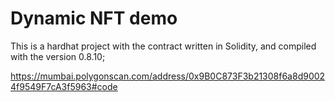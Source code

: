 # Dynamic NFT demo

This is a hardhat project with the contract written in Solidity, and compiled with the version 0.8.10;

https://mumbai.polygonscan.com/address/0x9B0C873F3b21308f6a8d90024f9549F7cA3f5963#code